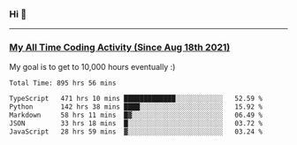 ### Hi 🙂

---

### <a href="https://wakatime.com/@Eroxl">My All Time Coding Activity (Since Aug 18th 2021)</a>
My goal is to get to 10,000 hours eventually :)
<!--START_SECTION:waka-->

```txt
Total Time: 895 hrs 56 mins

TypeScript   471 hrs 10 mins █████████████░░░░░░░░░░░░   52.59 %
Python       142 hrs 38 mins ████░░░░░░░░░░░░░░░░░░░░░   15.92 %
Markdown     58 hrs 11 mins  █▓░░░░░░░░░░░░░░░░░░░░░░░   06.49 %
JSON         33 hrs 18 mins  █░░░░░░░░░░░░░░░░░░░░░░░░   03.72 %
JavaScript   28 hrs 59 mins  ▓░░░░░░░░░░░░░░░░░░░░░░░░   03.24 %
```

<!--END_SECTION:waka-->
